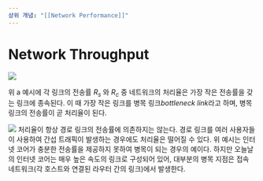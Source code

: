 ```yaml
---
상위 개념: "[[Network Performance]]"
---
```

# Network Throughput

![](https://i.imgur.com/ci6A2Tw.png)

위 a 예시에 각 링크의 전송률 $R_s$ 와 $R_c$ 중 네트워크의 처리율은 가장 작은 전송률을 갖는 링크에 종속된다. 이 때 가장 작은 링크를 병목 링크*bottleneck link*라고 하며, 병목 링크의 전송률이 곧 처리율이 된다. 

![](https://i.imgur.com/czWyNJ9.png)
처리율이 항상 경로 링크의 전송률에 의존하지는 않는다. 경로 링크를 여러 사용자들이 사용하여 간섭 트래픽이 발생하는 경우에도 처리율은 떨어질 수 있다. 위 예시는 인터넷 코어가 충분한 전송률을 제공하지 못하여 병목이 되는 경우의 예이다. 하지만 오늘날의 인터넷 코어는 매우 높은 속도의 링크로 구성되어 있어, 대부분의 병목 지점은 접속 네트워크(각 호스트와 연결된 라우터 간의 링크)에서 발생한다.